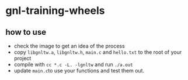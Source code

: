 # gnl-training-wheels

## how to use
* check the image to get an idea of the process
* copy `libgnltw.a`, `libgnltw.h`, `main.c` and `hello.txt` to the root of your project
* compile with `cc *.c -L. -lgnltw` and run `./a.out`
* update `main.c`to use your functions and test them out.
